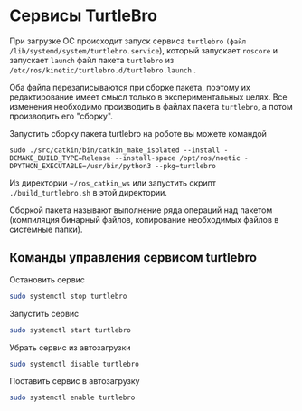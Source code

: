 # Сервисы TurtleBro

При загрузке ОС происходит запуск сервиса `turtlebro` `(файл /lib/systemd/system/turtlebro.service`\), который запускает `roscore` и запускает `launch` файл пакета `turtlebro` из `/etc/ros/kinetic/turtlebro.d/turtlebro.launch` . 

Оба файла перезаписываются при сборке пакета, поэтому их редактирование имеет смысл только в экспериментальных целях. Все изменения необходимо производить в файлах пакета `turtlebro`, а потом производить его "сборку".

Запустить сборку пакета turtlebro на роботе вы можете командой 

```text
sudo ./src/catkin/bin/catkin_make_isolated --install -DCMAKE_BUILD_TYPE=Release --install-space /opt/ros/noetic -DPYTHON_EXECUTABLE=/usr/bin/python3 --pkg=turtlebro
```

Из директории `~/ros_catkin_ws` или запустить скрипт `./build_turtlebro.sh` в этой директории.

Сборкой пакета называют выполнение ряда операций над пакетом \(компиляция бинарный файлов, копирование  необходимых файлов в системные папки\).

## Команды управления сервисом turtlebro

Остановить сервис

```bash
sudo systemctl stop turtlebro
```

Запустить сервис

```bash
sudo systemctl start turtlebro
```

Убрать сервис из автозагрузки

```bash
sudo systemctl disable turtlebro
```

Поставить сервис в автозагрузку

```bash
sudo systemctl enable turtlebro
```

